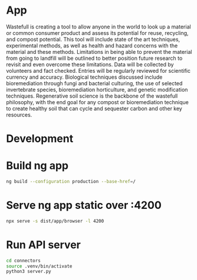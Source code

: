 # App

Wastefull is creating a tool to allow anyone in the world to look up a material or common consumer product and assess its potential for reuse, recycling, and compost potential. This tool will include state of the art techniques, experimental methods, as well as health and hazard concerns with the material and these methods. Limitations in being able to prevent the material from going to landfill will be outlined to better position future research to revisit and even overcome these limitations. Data will be collected by volunteers and fact checked. Entries will be regularly reviewed for scientific currency and accuracy. Biological techniques discussed include bioremediation through fungi and bacterial culturing, the use of selected invertebrate species, bioremediation horticulture, and genetic modification techniques. Regenerative soil science is the backbone of the wastefull philosophy, with the end goal for any compost or bioremediation technique to create healthy soil that can cycle and sequester carbon and other key resources.

# Development

# Build ng app

```bash
ng build --configuration production --base-href=/
```

# Serve ng app static over :4200

```bash
npx serve -s dist/app/browser -l 4200
```

# Run API server

```bash
cd connectors
source .venv/bin/activate
python3 server.py
```
